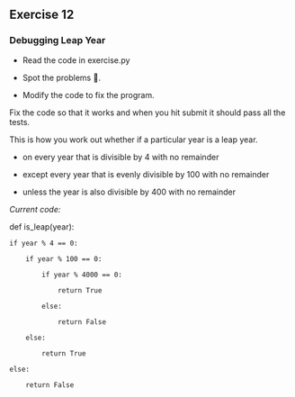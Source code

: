 ## Exercise 12
### Debugging Leap Year 

- Read the code in exercise.py

- Spot the problems 🐞.

- Modify the code to fix the program.   



Fix the code so that it works and when you hit submit it should pass all the tests. 



This is how you work out whether if a particular year is a leap year.



- on every year that is divisible by 4 with no remainder

- except every year that is evenly divisible by 100 with no remainder

- unless the year is also divisible by 400 with no remainder


*Current code:*

def is_leap(year):

    if year % 4 == 0:
    
        if year % 100 == 0:
        
            if year % 4000 == 0:
            
                return True
            
            else:
    
                return False
        
        else:
        
            return True
  
    else:
       
        return False
